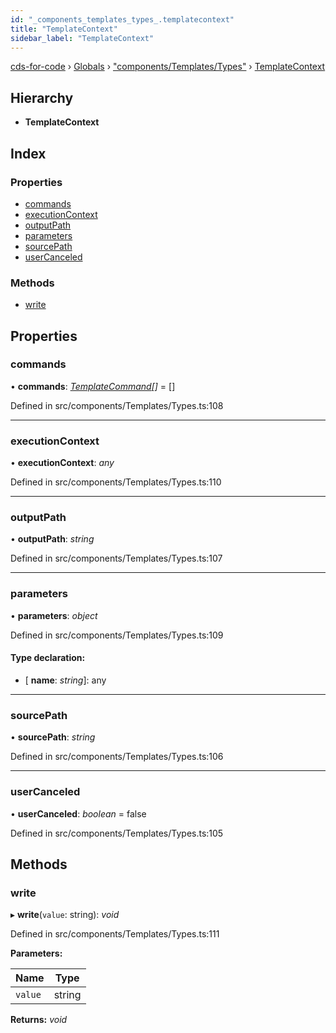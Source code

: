 ```yaml
---
id: "_components_templates_types_.templatecontext"
title: "TemplateContext"
sidebar_label: "TemplateContext"
---
```


[cds-for-code](../index.md) › [Globals](../globals.md) › ["components/Templates/Types"](../modules/_components_templates_types_.md) › [TemplateContext](_components_templates_types_.templatecontext.md)

## Hierarchy

* **TemplateContext**

## Index

### Properties

* [commands](_components_templates_types_.templatecontext.md#commands)
* [executionContext](_components_templates_types_.templatecontext.md#executioncontext)
* [outputPath](_components_templates_types_.templatecontext.md#outputpath)
* [parameters](_components_templates_types_.templatecontext.md#parameters)
* [sourcePath](_components_templates_types_.templatecontext.md#sourcepath)
* [userCanceled](_components_templates_types_.templatecontext.md#usercanceled)

### Methods

* [write](_components_templates_types_.templatecontext.md#write)

## Properties

###  commands

• **commands**: *[TemplateCommand](../interfaces/_components_templates_types_.templatecommand.md)[]* = []

Defined in src/components/Templates/Types.ts:108

___

###  executionContext

• **executionContext**: *any*

Defined in src/components/Templates/Types.ts:110

___

###  outputPath

• **outputPath**: *string*

Defined in src/components/Templates/Types.ts:107

___

###  parameters

• **parameters**: *object*

Defined in src/components/Templates/Types.ts:109

#### Type declaration:

* \[ **name**: *string*\]: any

___

###  sourcePath

• **sourcePath**: *string*

Defined in src/components/Templates/Types.ts:106

___

###  userCanceled

• **userCanceled**: *boolean* = false

Defined in src/components/Templates/Types.ts:105

## Methods

###  write

▸ **write**(`value`: string): *void*

Defined in src/components/Templates/Types.ts:111

**Parameters:**

Name | Type |
------ | ------ |
`value` | string |

**Returns:** *void*
